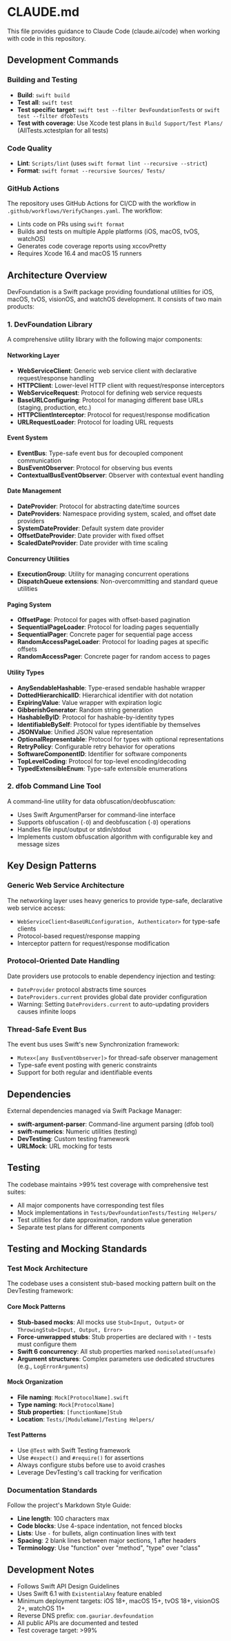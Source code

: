 # CLAUDE.md

This file provides guidance to Claude Code (claude.ai/code) when working with code in this
repository.


## Development Commands

### Building and Testing

  - **Build**: `swift build`
  - **Test all**: `swift test`
  - **Test specific target**: `swift test --filter DevFoundationTests` or
    `swift test --filter dfobTests`
  - **Test with coverage**: Use Xcode test plans in `Build Support/Test Plans/`
    (AllTests.xctestplan for all tests)

### Code Quality

  - **Lint**: `Scripts/lint` (uses `swift format lint --recursive --strict`)
  - **Format**: `swift format --recursive Sources/ Tests/`

### GitHub Actions

The repository uses GitHub Actions for CI/CD with the workflow in
`.github/workflows/VerifyChanges.yaml`. The workflow:

  - Lints code on PRs using `swift format`
  - Builds and tests on multiple Apple platforms (iOS, macOS, tvOS, watchOS)
  - Generates code coverage reports using xccovPretty
  - Requires Xcode 16.4 and macOS 15 runners


## Architecture Overview

DevFoundation is a Swift package providing foundational utilities for iOS, macOS, tvOS, visionOS,
and watchOS development. It consists of two main products:

### 1. DevFoundation Library

A comprehensive utility library with the following major components:

#### Networking Layer

  - **WebServiceClient**: Generic web service client with declarative request/response handling
  - **HTTPClient**: Lower-level HTTP client with request/response interceptors
  - **WebServiceRequest**: Protocol for defining web service requests
  - **BaseURLConfiguring**: Protocol for managing different base URLs (staging, production, etc.)
  - **HTTPClientInterceptor**: Protocol for request/response modification
  - **URLRequestLoader**: Protocol for loading URL requests

#### Event System

  - **EventBus**: Type-safe event bus for decoupled component communication
  - **BusEventObserver**: Protocol for observing bus events
  - **ContextualBusEventObserver**: Observer with contextual event handling

#### Date Management

  - **DateProvider**: Protocol for abstracting date/time sources
  - **DateProviders**: Namespace providing system, scaled, and offset date providers
  - **SystemDateProvider**: Default system date provider
  - **OffsetDateProvider**: Date provider with fixed offset
  - **ScaledDateProvider**: Date provider with time scaling

#### Concurrency Utilities

  - **ExecutionGroup**: Utility for managing concurrent operations
  - **DispatchQueue extensions**: Non-overcommitting and standard queue utilities

#### Paging System

  - **OffsetPage**: Protocol for pages with offset-based pagination
  - **SequentialPageLoader**: Protocol for loading pages sequentially
  - **SequentialPager**: Concrete pager for sequential page access
  - **RandomAccessPageLoader**: Protocol for loading pages at specific offsets
  - **RandomAccessPager**: Concrete pager for random access to pages

#### Utility Types

  - **AnySendableHashable**: Type-erased sendable hashable wrapper
  - **DottedHierarchicalID**: Hierarchical identifier with dot notation
  - **ExpiringValue**: Value wrapper with expiration logic
  - **GibberishGenerator**: Random string generation
  - **HashableByID**: Protocol for hashable-by-identity types
  - **IdentifiableBySelf**: Protocol for types identifiable by themselves
  - **JSONValue**: Unified JSON value representation
  - **OptionalRepresentable**: Protocol for types with optional representations
  - **RetryPolicy**: Configurable retry behavior for operations
  - **SoftwareComponentID**: Identifier for software components
  - **TopLevelCoding**: Protocol for top-level encoding/decoding
  - **TypedExtensibleEnum**: Type-safe extensible enumerations

### 2. dfob Command Line Tool

A command-line utility for data obfuscation/deobfuscation:

  - Uses Swift ArgumentParser for command-line interface
  - Supports obfuscation (`-O`) and deobfuscation (`-D`) operations
  - Handles file input/output or stdin/stdout
  - Implements custom obfuscation algorithm with configurable key and message sizes


## Key Design Patterns

### Generic Web Service Architecture

The networking layer uses heavy generics to provide type-safe, declarative web service access:

  - `WebServiceClient<BaseURLConfiguration, Authenticator>` for type-safe clients
  - Protocol-based request/response mapping
  - Interceptor pattern for request/response modification

### Protocol-Oriented Date Handling

Date providers use protocols to enable dependency injection and testing:

  - `DateProvider` protocol abstracts time sources
  - `DateProviders.current` provides global date provider configuration
  - Warning: Setting `DateProviders.current` to auto-updating providers causes infinite loops

### Thread-Safe Event Bus

The event bus uses Swift's new Synchronization framework:

  - `Mutex<[any BusEventObserver]>` for thread-safe observer management
  - Type-safe event posting with generic constraints
  - Support for both regular and identifiable events


## Dependencies

External dependencies managed via Swift Package Manager:

  - **swift-argument-parser**: Command-line argument parsing (dfob tool)
  - **swift-numerics**: Numeric utilities (testing)
  - **DevTesting**: Custom testing framework
  - **URLMock**: URL mocking for tests


## Testing

The codebase maintains >99% test coverage with comprehensive test suites:

  - All major components have corresponding test files
  - Mock implementations in `Tests/DevFoundationTests/Testing Helpers/`
  - Test utilities for date approximation, random value generation
  - Separate test plans for different components


## Testing and Mocking Standards

### Test Mock Architecture

The codebase uses a consistent stub-based mocking pattern built on the DevTesting framework:

#### Core Mock Patterns

  - **Stub-based mocks**: All mocks use `Stub<Input, Output>` or
    `ThrowingStub<Input, Output, Error>`
  - **Force-unwrapped stubs**: Stub properties are declared with `!` - tests must configure them
  - **Swift 6 concurrency**: All stub properties marked `nonisolated(unsafe)`
  - **Argument structures**: Complex parameters use dedicated structures (e.g.,
    `LogErrorArguments`)

#### Mock Organization

  - **File naming**: `Mock[ProtocolName].swift`
  - **Type naming**: `Mock[ProtocolName]`
  - **Stub properties**: `[functionName]Stub`
  - **Location**: `Tests/[ModuleName]/Testing Helpers/`

#### Test Patterns

  - Use `@Test` with Swift Testing framework
  - Use `#expect()` and `#require()` for assertions
  - Always configure stubs before use to avoid crashes
  - Leverage DevTesting's call tracking for verification

### Documentation Standards

Follow the project's Markdown Style Guide:

  - **Line length**: 100 characters max
  - **Code blocks**: Use 4-space indentation, not fenced blocks
  - **Lists**: Use `-` for bullets, align continuation lines with text
  - **Spacing**: 2 blank lines between major sections, 1 after headers
  - **Terminology**: Use "function" over "method", "type" over "class"


## Development Notes

  - Follows Swift API Design Guidelines
  - Uses Swift 6.1 with `ExistentialAny` feature enabled
  - Minimum deployment targets: iOS 18+, macOS 15+, tvOS 18+, visionOS 2+, watchOS 11+
  - Reverse DNS prefix: `com.gauriar.devfoundation`
  - All public APIs are documented and tested
  - Test coverage target: >99%
